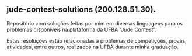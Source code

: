 ## jude-contest-solutions (200.128.51.30).

Repositório com soluções feitas por mim em diversas linguagens para os problemas disponíveis na plataforma da UFBA "Jude Contest".

Estas resoluções estão relacionadas à problemas de competições, provas, atividades, entre outros, realizados na UFBA durante minha graduação.
